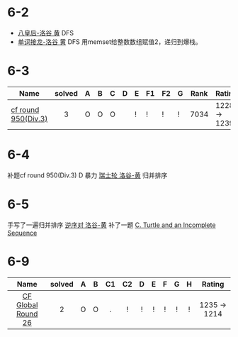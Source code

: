 # 6-2
- [八皇后-洛谷 黄](https://www.luogu.com.cn/problem/P1219)
DFS
- [单词接龙-洛谷 黄](https://www.luogu.com.cn/problem/solution/P1019)
DFS
用memset给整数数组赋值2，递归到爆栈。

# 6-3
| **Name**                                                   | **solved** | **A** | **B** | **C** | **D** | **E** | **F1** | **F2** | **G** | **Rank** | **Rating**        |
| ---------------------------------------------------------- | :--------: | ----- | ----- | ----- | ----- | ----- | ----- | -----  | ----- | -------- | -----------------  |
| [cf round 950(Div.3)](https://codeforces.com/contest/1980) |     3      | Ο     | O     |  O    |       |  !     | !    |   !     |  !     | 7034    | 1228 &rarr;  1239 |

# 6-4
补题cf round 950(Div.3) D
暴力
[瑞士轮 洛谷-黄](https://www.luogu.com.cn/problem/P1309)
归并排序

# 6-5
手写了一遍归并排序
[逆序对 洛谷-黄](https://www.luogu.com.cn/problem/P1908)
补了一题
[C. Turtle and an Incomplete Sequence](https://codeforces.com/contest/1981/problem/C)

# 6-9

|                       **Name**                            | **solved** | **A** | **B** | **C1** | **C2** | **D** | **E** | **F** | **G** | **H** |    **Rating**    |
| :-------------------------------------------------------: | :--------: | :---: | :---: | :----: | :----: | :---: | :---: | :---: | :---: | :---: | :--------------: |
| [CF Global Round 26](https://codeforces.com/contest/1984) |     2      |   Ο   |   O   |   .    |   !    |   !   |   !   |   !   |   !   |   !   | 1235 &rarr; 1214 |